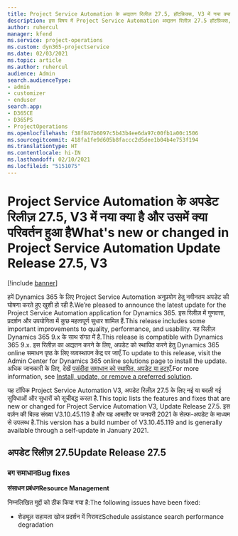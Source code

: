 ```yaml
---
title: Project Service Automation के अद्यतन रिलीज़ 27.5, हॉटफ़िक्स, V3 में नया क्या है और उसमें क्या परिवर्तन हुआ है
description: इस विषय में Project Service Automation अद्यतन रिलीज़ 27.5 हॉटफ़िक्स, V3 में उपलब्ध सुविधाएँ और सुधार सूचीबद्ध किए गए हैं.
author: ruhercul
manager: kfend
ms.service: project-operations
ms.custom: dyn365-projectservice
ms.date: 02/03/2021
ms.topic: article
ms.author: ruhercul
audience: Admin
search.audienceType:
- admin
- customizer
- enduser
search.app:
- D365CE
- D365PS
- ProjectOperations
ms.openlocfilehash: f38f847b6097c5b43b4ee6da97c00fb1a00c1506
ms.sourcegitcommit: 418fa1fe9d605b8faccc2d5dee1b04b4e753f194
ms.translationtype: HT
ms.contentlocale: hi-IN
ms.lasthandoff: 02/10/2021
ms.locfileid: "5151075"
---
```

# <a name="whats-new-or-changed-in-project-service-automation-update-release-275-v3"></a><span data-ttu-id="eacb0-103">Project Service Automation के अपडेट रिलीज़ 27.5, V3 में नया क्या है और उसमें क्या परिवर्तन हुआ है</span><span class="sxs-lookup"><span data-stu-id="eacb0-103">What's new or changed in Project Service Automation Update Release 27.5, V3</span></span>

[!include [banner](../includes/psa-now-project-operations.md)]

<span data-ttu-id="eacb0-104">हमें Dynamics 365 के लिए Project Service Automation अनुप्रयोग हेतु नवीनतम अपडेट की घोषणा करते हुए खुशी हो रही है.</span><span class="sxs-lookup"><span data-stu-id="eacb0-104">We’re pleased to announce the latest update for the Project Service Automation application for Dynamics 365.</span></span> <span data-ttu-id="eacb0-105">इस रिलीज़ में गुणवत्ता, प्रदर्शन और उपयोगिता में कुछ महत्वपूर्ण सुधार शामिल हैं.</span><span class="sxs-lookup"><span data-stu-id="eacb0-105">This release includes some important improvements to quality, performance, and usability.</span></span> <span data-ttu-id="eacb0-106">यह रिलीज़ Dynamics 365 9.x के साथ संगत में है.</span><span class="sxs-lookup"><span data-stu-id="eacb0-106">This release is compatible with Dynamics 365 9.x.</span></span> <span data-ttu-id="eacb0-107">इस रिलीज़ का अद्यतन करने के लिए, अपडेट को स्थापित करने हेतु Dynamics 365 online समाधन पृष्ठ के लिए व्यवस्थापन केंद्र पर जाएँ.</span><span class="sxs-lookup"><span data-stu-id="eacb0-107">To update to this release, visit the Admin Center for Dynamics 365 online solutions page to install the update.</span></span> <span data-ttu-id="eacb0-108">अधिक जानकारी के लिए, देखें [पसंदीदा समाधान को स्थापित, अपडेट या हटाएँ](https://docs.microsoft.com/power-platform/admin/install-remove-preferred-solution).</span><span class="sxs-lookup"><span data-stu-id="eacb0-108">For more information, see [Install, update, or remove a preferred solution](https://docs.microsoft.com/power-platform/admin/install-remove-preferred-solution).</span></span>

<span data-ttu-id="eacb0-109">यह टॉपिक Project Service Automation V3, अपडेट रिलीज़ 27.5 के लिए नई या बदली गई सुविधाओं और सुधारों को सूचीबद्ध करता है.</span><span class="sxs-lookup"><span data-stu-id="eacb0-109">This topic lists the features and fixes that are new or changed for Project Service Automation V3, Update Release 27.5.</span></span> <span data-ttu-id="eacb0-110">इस वर्ज़न की बिल्ड संख्या V3.10.45.119 है और यह आमतौर पर जनवरी 2021 के सेल्फ-अपडेट के माध्यम से उपलब्ध है.</span><span class="sxs-lookup"><span data-stu-id="eacb0-110">This version has a build number of V3.10.45.119 and is generally available through a self-update in January 2021.</span></span>

## <a name="update-release-275"></a><span data-ttu-id="eacb0-111">अपडेट रिलीज़ 27.5</span><span class="sxs-lookup"><span data-stu-id="eacb0-111">Update Release 27.5</span></span>

### <a name="bug-fixes"></a><span data-ttu-id="eacb0-112">बग समाधान</span><span class="sxs-lookup"><span data-stu-id="eacb0-112">Bug fixes</span></span>


<span data-ttu-id="eacb0-113">**संसाधन प्रबंधन**</span><span class="sxs-lookup"><span data-stu-id="eacb0-113">**Resource Management**</span></span>

<span data-ttu-id="eacb0-114">निम्नलिखित मुद्दों को ठीक किया गया है:</span><span class="sxs-lookup"><span data-stu-id="eacb0-114">The following issues have been fixed:</span></span>

- <span data-ttu-id="eacb0-115">शेड्यूल सहायता खोज प्रदर्शन में गिरावट</span><span class="sxs-lookup"><span data-stu-id="eacb0-115">Schedule assistance search performance degradation</span></span>
